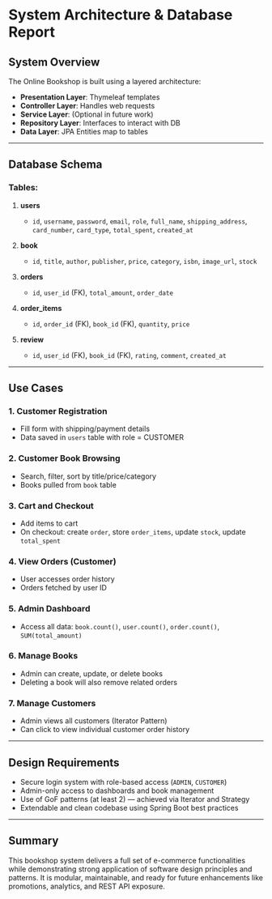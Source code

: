 # System Architecture & Database Report

## System Overview

The Online Bookshop is built using a layered architecture:

- **Presentation Layer**: Thymeleaf templates
- **Controller Layer**: Handles web requests
- **Service Layer**: (Optional in future work)
- **Repository Layer**: Interfaces to interact with DB
- **Data Layer**: JPA Entities map to tables

---

## Database Schema

### Tables:

1. **users**
   - `id`, `username`, `password`, `email`, `role`, `full_name`, `shipping_address`, `card_number`, `card_type`, `total_spent`, `created_at`

2. **book**
   - `id`, `title`, `author`, `publisher`, `price`, `category`, `isbn`, `image_url`, `stock`

3. **orders**
   - `id`, `user_id` (FK), `total_amount`, `order_date`

4. **order_items**
   - `id`, `order_id` (FK), `book_id` (FK), `quantity`, `price`

5. **review**
   - `id`, `user_id` (FK), `book_id` (FK), `rating`, `comment`, `created_at`

---

## Use Cases

### 1. Customer Registration
- Fill form with shipping/payment details
- Data saved in `users` table with role = CUSTOMER

### 2. Customer Book Browsing
- Search, filter, sort by title/price/category
- Books pulled from `book` table

### 3. Cart and Checkout
- Add items to cart
- On checkout: create `order`, store `order_items`, update `stock`, update `total_spent`

### 4. View Orders (Customer)
- User accesses order history
- Orders fetched by user ID

### 5. Admin Dashboard
- Access all data: `book.count()`, `user.count()`, `order.count()`, `SUM(total_amount)`

### 6. Manage Books
- Admin can create, update, or delete books
- Deleting a book will also remove related orders

### 7. Manage Customers
- Admin views all customers (Iterator Pattern)
- Can click to view individual customer order history

---

## Design Requirements

- Secure login system with role-based access (`ADMIN`, `CUSTOMER`)
- Admin-only access to dashboards and book management
- Use of GoF patterns (at least 2) — achieved via Iterator and Strategy
- Extendable and clean codebase using Spring Boot best practices

---

## Summary

This bookshop system delivers a full set of e-commerce functionalities while demonstrating strong application of software design principles and patterns. It is modular, maintainable, and ready for future enhancements like promotions, analytics, and REST API exposure.
